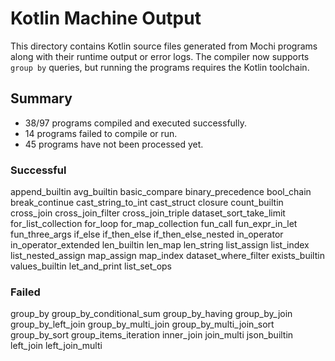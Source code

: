 # Kotlin Machine Output

This directory contains Kotlin source files generated from Mochi programs along with their runtime output or error logs. The compiler now supports `group by` queries, but running the programs requires the Kotlin toolchain.

## Summary

- 38/97 programs compiled and executed successfully.
- 14 programs failed to compile or run.
- 45 programs have not been processed yet.

### Successful
append_builtin
avg_builtin
basic_compare
binary_precedence
bool_chain
break_continue
cast_string_to_int
cast_struct
closure
count_builtin
cross_join
cross_join_filter
cross_join_triple
dataset_sort_take_limit
for_list_collection
for_loop
for_map_collection
fun_call
fun_expr_in_let
fun_three_args
if_else
if_then_else
if_then_else_nested
in_operator
in_operator_extended
len_builtin
len_map
len_string
list_assign
list_index
list_nested_assign
map_assign
map_index
dataset_where_filter
exists_builtin
values_builtin
let_and_print
list_set_ops

### Failed
group_by
group_by_conditional_sum
group_by_having
group_by_join
group_by_left_join
group_by_multi_join
group_by_multi_join_sort
group_by_sort
group_items_iteration
inner_join
join_multi
json_builtin
left_join
left_join_multi
